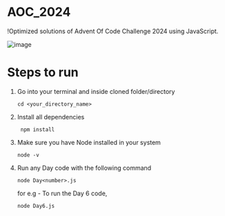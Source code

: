 # AOC_2024
!Optimized solutions of Advent Of Code Challenge 2024 using JavaScript. 

![image](https://github.com/user-attachments/assets/3be53c9b-75ea-4a87-a091-94f92d361d87)

# Steps to run 

1. Go into your terminal and inside cloned folder/directory
   ```
   cd <your_directory_name>
   ```

3. Install all dependencies
   ```
    npm install
   ```
   
4. Make sure you have Node installed in your system
   ```
   node -v
   ```

5. Run any Day code with the following command
   ```
   node Day<number>.js
   ```
   for e.g - To run the Day 6 code,
   ```
   node Day6.js
   ```
   
